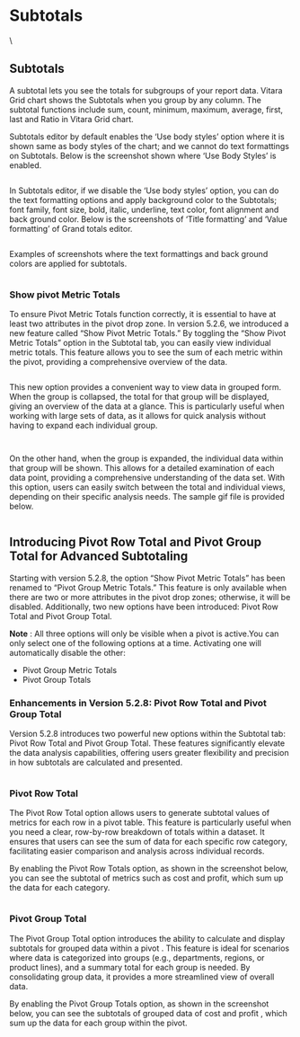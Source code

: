# Subtotals

\


## Subtotals <a href="#subtotals" id="subtotals"></a>

A subtotal lets you see the totals for subgroups of your report data. Vitara Grid chart shows the Subtotals when you group by any column. The subtotal functions include sum, count, minimum, maximum, average, first, last and Ratio in Vitara Grid chart.

Subtotals editor by default enables the ‘Use body styles’ option where it is shown same as body styles of the chart; and we cannot do text formattings on Subtotals. Below is the screenshot shown where ‘Use Body Styles’ is enabled.

<figure><img src="../.gitbook/assets/ST1.png" alt=""><figcaption></figcaption></figure>

In Subtotals editor, if we disable the ‘Use body styles’ option, you can do the text formatting options and apply background color to the Subtotals; font family, font size, bold, italic, underline, text color, font alignment and back ground color. Below is the screenshots of ‘Title formatting’ and ‘Value formatting’ of Grand totals editor.

<figure><img src="../.gitbook/assets/ST2.png" alt=""><figcaption></figcaption></figure>

Examples of screenshots where the text formattings and back ground colors are applied for subtotals.

<figure><img src="../.gitbook/assets/ST3.png" alt=""><figcaption></figcaption></figure>



### Show pivot Metric Totals <a href="#show-pivot-metric-totals" id="show-pivot-metric-totals"></a>

To ensure Pivot Metric Totals function correctly, it is essential to have at least two attributes in the pivot drop zone. In version 5.2.6, we introduced a new feature called “Show Pivot Metric Totals.” By toggling the “Show Pivot Metric Totals” option in the Subtotal tab, you can easily view individual metric totals. This feature allows you to see the sum of each metric within the pivot, providing a comprehensive overview of the data.

<figure><img src="../.gitbook/assets/subTotal.png" alt=""><figcaption></figcaption></figure>

This new option provides a convenient way to view data in grouped form. When the group is collapsed, the total for that group will be displayed, giving an overview of the data at a glance. This is particularly useful when working with large sets of data, as it allows for quick analysis without having to expand each individual group.

<figure><img src="../.gitbook/assets/GG1.png" alt=""><figcaption></figcaption></figure>

<figure><img src="../.gitbook/assets/GG2.png" alt=""><figcaption></figcaption></figure>

On the other hand, when the group is expanded, the individual data within that group will be shown. This allows for a detailed examination of each data point, providing a comprehensive understanding of the data set. With this option, users can easily switch between the total and individual views, depending on their specific analysis needs. The sample gif file is provided below.

<figure><img src="../.gitbook/assets/pivotTotals.gif" alt=""><figcaption></figcaption></figure>

## Introducing Pivot Row Total and Pivot Group Total for Advanced Subtotaling <a href="#introducing-pivot-row-total-and-pivot-group-total-for-advanced-subtotaling" id="introducing-pivot-row-total-and-pivot-group-total-for-advanced-subtotaling"></a>

Starting with version 5.2.8, the option “Show Pivot Metric Totals” has been renamed to “Pivot Group Metric Totals.” This feature is only available when there are two or more attributes in the pivot drop zones; otherwise, it will be disabled. Additionally, two new options have been introduced: Pivot Row Total and Pivot Group Total.

**Note** : All three options will only be visible when a pivot is active.You can only select one of the following options at a time. Activating one will automatically disable the other:

* Pivot Group Metric Totals
* Pivot Group Totals

### Enhancements in Version 5.2.8: Pivot Row Total and Pivot Group Total <a href="#enhancements-in-version-528-pivot-row-total-and-pivot-group-total" id="enhancements-in-version-528-pivot-row-total-and-pivot-group-total"></a>

Version 5.2.8 introduces two powerful new options within the Subtotal tab: Pivot Row Total and Pivot Group Total. These features significantly elevate the data analysis capabilities, offering users greater flexibility and precision in how subtotals are calculated and presented.

<figure><img src="../.gitbook/assets/image (18).png" alt=""><figcaption></figcaption></figure>

### **Pivot Row Total**

The Pivot Row Total option allows users to generate subtotal values of metrics for each row in a pivot table. This feature is particularly useful when you need a clear, row-by-row breakdown of totals within a dataset. It ensures that users can see the sum of data for each specific row category, facilitating easier comparison and analysis across individual records.

By enabling the Pivot Row Totals option, as shown in the screenshot below, you can see the subtotal of metrics such as cost and profit, which sum up the data for each category.

<figure><img src="../.gitbook/assets/pv3.png" alt=""><figcaption></figcaption></figure>

### **Pivot Group Total**

The Pivot Group Total option introduces the ability to calculate and display subtotals for grouped data within a pivot . This feature is ideal for scenarios where data is categorized into groups (e.g., departments, regions, or product lines), and a summary total for each group is needed. By consolidating group data, it provides a more streamlined view of overall data.

By enabling the Pivot Group Totals option, as shown in the screenshot below, you can see the subtotals of grouped data of cost and profit , which sum up the data for each group within the pivot.

<figure><img src="../.gitbook/assets/pv2.png" alt=""><figcaption></figcaption></figure>
